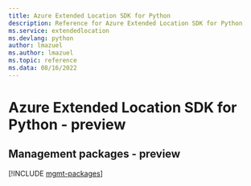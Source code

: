 ```yaml
---
title: Azure Extended Location SDK for Python
description: Reference for Azure Extended Location SDK for Python
ms.service: extendedlocation
ms.devlang: python
author: lmazuel
ms.author: lmazuel
ms.topic: reference
ms.data: 08/16/2022
---
```

# Azure Extended Location SDK for Python - preview

## Management packages - preview
[!INCLUDE [mgmt-packages](extended-location-mgmt-index.md)]